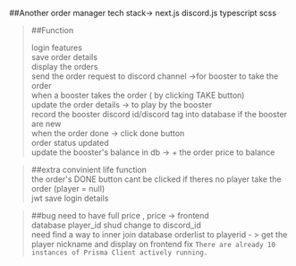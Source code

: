 ##Another order manager
tech stack->
next.js
discord.js
typescript
scss

>##Function
>  
>login features  
>save order details  
>display the orders  
>send the order request to discord channel ->for booster to take the order  
>when a booster takes the order ( by clicking TAKE button)  
>update the order details -> to play by the booster  
>record the booster discord id/discord tag into database if the booster are new  
>when the order done -> click done button  
> order status updated  
>update the booster's balance in db -> + the order price to balance  
  
>##extra convinient life function  
>the order's DONE button cant be clicked if theres no player take the order (player = null)  
>jwt save login details  
  
>##bug 
>need to have full price , price -> frontend  
>database player_id shud change to discord_id  
>need find a way to inner join database orderlist to playerid - > get the player nickname and display on frontend
>fix `There are already 10 instances of Prisma Client actively running.`
>
